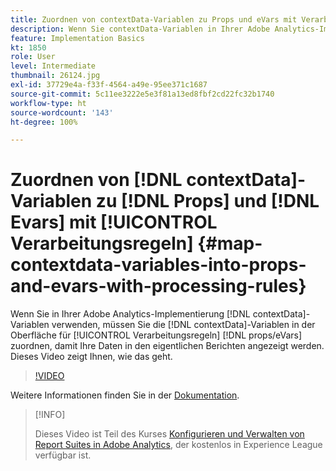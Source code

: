 ```yaml
---
title: Zuordnen von contextData-Variablen zu Props und eVars mit Verarbeitungsregeln
description: Wenn Sie contextData-Variablen in Ihrer Adobe Analytics-Implementierung verwenden, müssen Sie sie in der Oberfläche für Verarbeitungsregeln props/eVars zuordnen, damit Ihre Daten in den eigentlichen Berichten angezeigt werden. Dieses Video zeigt Ihnen, wie das geht.
feature: Implementation Basics
kt: 1850
role: User
level: Intermediate
thumbnail: 26124.jpg
exl-id: 37729e4a-f33f-4564-a49e-95ee371c1687
source-git-commit: 5c11ee3222e5e3f81a13ed8fbf2cd22fc32b1740
workflow-type: ht
source-wordcount: '143'
ht-degree: 100%

---
```


# Zuordnen von [!DNL contextData]-Variablen zu [!DNL Props] und [!DNL Evars] mit [!UICONTROL Verarbeitungsregeln] {#map-contextdata-variables-into-props-and-evars-with-processing-rules}

Wenn Sie in Ihrer Adobe Analytics-Implementierung [!DNL contextData]-Variablen verwenden, müssen Sie die [!DNL contextData]-Variablen in der Oberfläche für [!UICONTROL Verarbeitungsregeln] [!DNL props/eVars] zuordnen, damit Ihre Daten in den eigentlichen Berichten angezeigt werden. Dieses Video zeigt Ihnen, wie das geht.

>[!VIDEO](https://video.tv.adobe.com/v/26124/?quality=12)

Weitere Informationen finden Sie in der [Dokumentation](https://experienceleague.adobe.com/docs/analytics/admin/admin-tools/processing-rules/processing-rules.html?lang=de).

>[!INFO]
>
> Dieses Video ist Teil des Kurses [Konfigurieren und Verwalten von Report Suites in Adobe Analytics](https://experienceleague.adobe.com/?recommended=Analytics-A-1-2021.1.administration&amp;lang=de), der kostenlos in Experience League verfügbar ist.